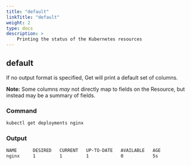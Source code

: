 ```yaml
---
title: "default"
linkTitle: "default"
weight: 2
type: docs
description: >
    Printing the status of the Kubernetes resources
---
```


## default
If no output format is specified, Get will print a default set of columns.

**Note:** Some columns *may* not directly map to fields on the Resource, but instead may
be a summary of fields.

### Command
```bash
kubectl get deployments nginx
```

### Output
```bash
NAME      DESIRED   CURRENT   UP-TO-DATE   AVAILABLE   AGE
nginx     1         1         1            0           5s
```